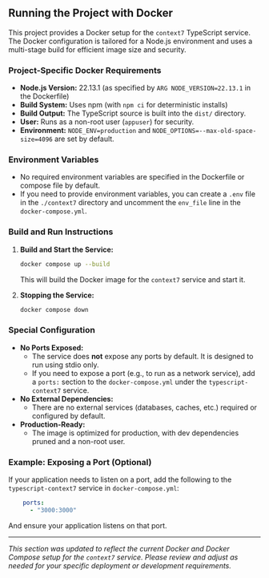 ## Running the Project with Docker

This project provides a Docker setup for the `context7` TypeScript service. The Docker configuration is tailored for a Node.js environment and uses a multi-stage build for efficient image size and security.

### Project-Specific Docker Requirements
- **Node.js Version:** 22.13.1 (as specified by `ARG NODE_VERSION=22.13.1` in the Dockerfile)
- **Build System:** Uses npm (with `npm ci` for deterministic installs)
- **Build Output:** The TypeScript source is built into the `dist/` directory.
- **User:** Runs as a non-root user (`appuser`) for security.
- **Environment:** `NODE_ENV=production` and `NODE_OPTIONS=--max-old-space-size=4096` are set by default.

### Environment Variables
- No required environment variables are specified in the Dockerfile or compose file by default.
- If you need to provide environment variables, you can create a `.env` file in the `./context7` directory and uncomment the `env_file` line in the `docker-compose.yml`.

### Build and Run Instructions
1. **Build and Start the Service:**
   ```sh
   docker compose up --build
   ```
   This will build the Docker image for the `context7` service and start it.

2. **Stopping the Service:**
   ```sh
   docker compose down
   ```

### Special Configuration
- **No Ports Exposed:**
  - The service does **not** expose any ports by default. It is designed to run using stdio only.
  - If you need to expose a port (e.g., to run as a network service), add a `ports:` section to the `docker-compose.yml` under the `typescript-context7` service.
- **No External Dependencies:**
  - There are no external services (databases, caches, etc.) required or configured by default.
- **Production-Ready:**
  - The image is optimized for production, with dev dependencies pruned and a non-root user.

### Example: Exposing a Port (Optional)
If your application needs to listen on a port, add the following to the `typescript-context7` service in `docker-compose.yml`:
```yaml
    ports:
      - "3000:3000"
```
And ensure your application listens on that port.

---

_This section was updated to reflect the current Docker and Docker Compose setup for the `context7` service. Please review and adjust as needed for your specific deployment or development requirements._
